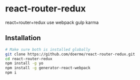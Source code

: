 # react-router-redux
react+router+redux use webpack gulp karma


## Installation
```bash
# Make sure both is installed globally
git clone https://github.com/doerme/react-router-redux.git
cd react-router-redux
npm install -g yo
npm install -g generator-react-webpack
npm i
```

